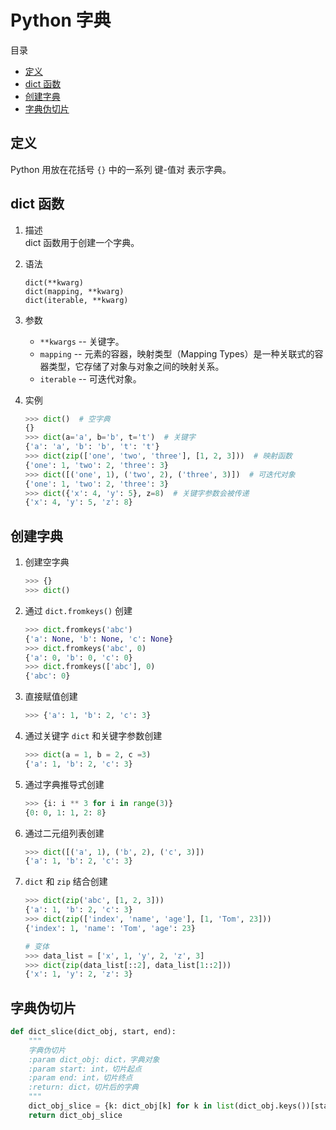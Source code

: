 # Python 字典

<!-- markdown="1" is required for GitHub Pages to render the TOC properly. -->
<detail markdown="1">
<summary>目录</summary>

- [定义](#定义)
- [dict 函数](#dict-函数)
- [创建字典](#创建字典)
- [字典伪切片](#字典伪切片)

</detail>

## 定义

Python 用放在花括号 `{}` 中的一系列 键-值对 表示字典。

## dict 函数

1. 描述  
   dict 函数用于创建一个字典。

2. 语法

   ```
   dict(**kwarg)
   dict(mapping, **kwarg)
   dict(iterable, **kwarg)
   ```

3. 参数

   - `**kwargs` -- 关键字。
   - `mapping` -- 元素的容器，映射类型（Mapping Types）是一种关联式的容器类型，它存储了对象与对象之间的映射关系。
   - `iterable` -- 可迭代对象。

4. 实例

   ```py
   >>> dict()  # 空字典
   {}
   >>> dict(a='a', b='b', t='t')  # 关键字
   {'a': 'a', 'b': 'b', 't': 't'}
   >>> dict(zip(['one', 'two', 'three'], [1, 2, 3]))  # 映射函数
   {'one': 1, 'two': 2, 'three': 3}
   >>> dict([('one', 1), ('two', 2), ('three', 3)])  # 可迭代对象
   {'one': 1, 'two': 2, 'three': 3}
   >>> dict({'x': 4, 'y': 5}, z=8)  # 关键字参数会被传递
   {'x': 4, 'y': 5, 'z': 8}
   ```

## 创建字典

1. 创建空字典

   ```py
   >>> {}
   >>> dict()
   ```

2. 通过 `dict.fromkeys()` 创建

   ```py
   >>> dict.fromkeys('abc')
   {'a': None, 'b': None, 'c': None}
   >>> dict.fromkeys('abc', 0)
   {'a': 0, 'b': 0, 'c': 0}
   >>> dict.fromkeys(['abc'], 0)
   {'abc': 0}
   ```

3. 直接赋值创建

   ```py
   >>> {'a': 1, 'b': 2, 'c': 3}
   ```

4. 通过关键字 `dict` 和关键字参数创建

   ```py
   >>> dict(a = 1, b = 2, c =3)
   {'a': 1, 'b': 2, 'c': 3}
   ```

5. 通过字典推导式创建

   ```py
   >>> {i: i ** 3 for i in range(3)}
   {0: 0, 1: 1, 2: 8}
   ```

6. 通过二元组列表创建

   ```py
   >>> dict([('a', 1), ('b', 2), ('c', 3)])
   {'a': 1, 'b': 2, 'c': 3}
   ```

7. `dict` 和 `zip` 结合创建

   ```py
   >>> dict(zip('abc', [1, 2, 3]))
   {'a': 1, 'b': 2, 'c': 3}
   >>> dict(zip(['index', 'name', 'age'], [1, 'Tom', 23]))
   {'index': 1, 'name': 'Tom', 'age': 23}

   # 变体
   >>> data_list = ['x', 1, 'y', 2, 'z', 3]
   >>> dict(zip(data_list[::2], data_list[1::2]))
   {'x': 1, 'y': 2, 'z': 3}
   ```

## 字典伪切片

```py
def dict_slice(dict_obj, start, end):
    """
    字典伪切片
    :param dict_obj: dict，字典对象
    :param start: int，切片起点
    :param end: int，切片终点
    :return: dict，切片后的字典
    """
    dict_obj_slice = {k: dict_obj[k] for k in list(dict_obj.keys())[start:end]}
    return dict_obj_slice
```
